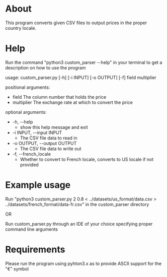 # About
This program converts given CSV files to output prices in the proper country locale.

# Help
Run the command "python3 custom_parser --help" in your terminal to get a description on how to use the program

usage: custom_parser.py [-h] [-i INPUT] [-o OUTPUT] [-f] field multiplier

positional arguments:<br />
  * field                 The column number that holds the price<br />
  * multiplier            The exchange rate at which to convert the price<br />

optional arguments:<br />
  * -h, --help
    * show this help message and exit<br />
  * -i INPUT, --input INPUT<br />
    * The CSV file data to read in
  * -o OUTPUT, --output OUTPUT<br />
    * The CSV file data to write out
  * -f, --french_locale
    * Whether to convert to French locale, converts to US locale if not provided<br />
  

# Example usage
Run "python3 custom_parser.py 2 0.8 < ../datasets/us_format/data.csv > ../datasets/french_format/data-fr.csv" in the custom_parser directory

OR

Run custom_parser.py through an IDE of your choice specifying proper command line arguments

# Requirements
Please run the program using pyhton3.x as to provide ASCII support for the "€" symbol
